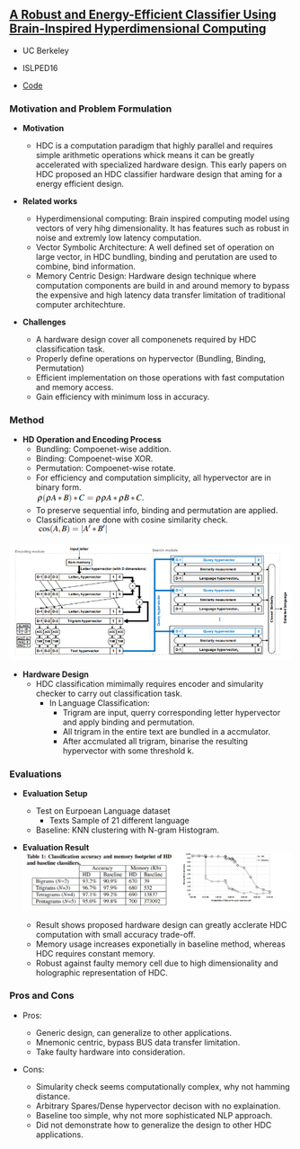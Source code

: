 ## [A Robust and Energy-Efficient Classifier Using Brain-Inspired Hyperdimensional Computing](https://iis-people.ee.ethz.ch/~arahimi/papers/ISLPED16.pdf)

* UC Berkeley

* ISLPED16

* [Code](https://github.com/abbas-rahimi/HDC-Language-Recognition)


### Motivation and Problem Formulation

* **Motivation**
  * HDC is a computation paradigm that highly parallel and requires simple arithmetic operations whick means it can be greatly accelerated with specialized hardware design. This early papers on HDC proposed an HDC classifier hardware design that aming for a energy efficient design.

* **Related works**
    * Hyperdimensional computing: Brain inspired computing model using vectors of very hihg dimensionality. It has features such as robust in noise and extremly low latency computation.
    * Vector Symbolic Architecture: A well defined set of operation on large vector, in HDC bundling, binding and perutation are used to combine, bind information.
    * Memory Centric Design: Hardware design technique where computation components are build in and around memory to bypass the expensive and high latency data transfer limitation of traditional computer architechture.

* **Challenges**
    * A hardware design cover all componenets required by HDC classification task.
    * Properly define operations on hypervector (Bundling, Binding, Permutation)
    * Efficient implementation on those operations with fast computation and memory access.
    * Gain efficiency with minimum loss in accuracy.

### Method

* **HD Operation and Encoding Process**
  * Bundling: Compoenet-wise addition.
  * Binding: Compoenet-wise XOR.
  * Permutation: Compoenet-wise rotate.
  * For efficiency and computation simplicity, all hypervector are in binary form. \
    ![Encoding](./Encoding.PNG)
  * To preserve sequential info, binding and permutation are applied.
  * Classification are done with cosine similarity check. \
    ![Similarity](./Similarity.PNG)

![Overall_Design](./System_Design.PNG)
* **Hardware Design**
  * HDC classification mimimally requires encoder and simularity checker to carry out classification task.
    * In Language Classification:
      * Trigram are input, querry corresponding letter hypervector and apply binding and permutation.
      * All trigram in the entire text are bundled in a accmulator.
      * After accmulated all trigram, binarise the resulting hypervector with some threshold k.


### Evaluations

* **Evaluation Setup**
  * Test on Eurpoean Language dataset
    * Texts Sample of 21 different language
  * Baseline: KNN clustering with N-gram Histogram.



* **Evaluation Result**
  ![Result](./result.PNG)
  * Result shows proposed hardware design can greatly acclerate HDC computation with small accuracy trade-off.
  * Memory usage increases exponetially in baseline method, whereas HDC requires constant memory.
  * Robust against faulty memory cell due to high dimensionality and holographic representation of HDC.


### Pros and Cons

* Pros:
  * Generic design, can generalize to other applications.
  * Mnemonic centric, bypass BUS data transfer limitation.
  * Take faulty hardware into consideration.


* Cons:
  * Simularity check seems computationally complex, why not hamming distance.
  * Arbitrary Spares/Dense hypervector decison with no explaination.
  * Baseline too simple, why not more sophisticated NLP approach.
  * Did not demonstrate how to generalize the design to other HDC applications.










































